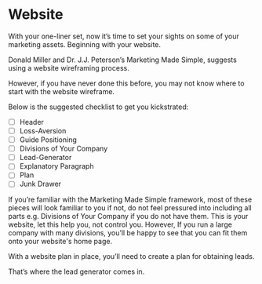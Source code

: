# Website
With your one-liner set, now it’s time to set your sights on some of your marketing assets. Beginning with your website.

Donald Miller and Dr. J.J. Peterson’s Marketing Made Simple, suggests using a website wireframing process.

However, if you have never done this before, you may not know where to start with the website wireframe.

Below is the suggested checklist to get you kickstrated:

- [ ] Header
- [ ] Loss-Aversion
- [ ] Guide Positioning
- [ ] Divisions of Your Company
- [ ] Lead-Generator
- [ ] Explanatory Paragraph
- [ ] Plan
- [ ] Junk Drawer

If you’re familiar with the Marketing Made Simple framework, most of these pieces will look familiar to you if not, do not feel pressured into including all parts e.g. Divisions of Your Company if you do not have them. This is your website, let this help you, not control you. However, If you run a large company with many divisions, you’ll be happy to see that you can fit them onto your website's home page.

With a website plan in place, you’ll need to create a plan for obtaining leads.

That’s where the lead generator comes in.
